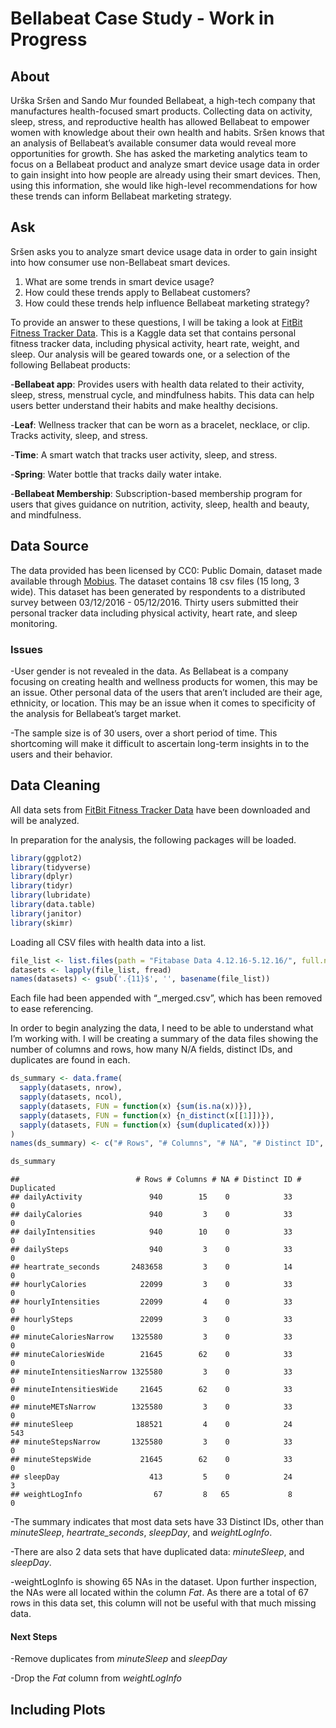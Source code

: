 Bellabeat Case Study - Work in Progress
================

## About

Urška Sršen and Sando Mur founded Bellabeat, a high-tech company that
manufactures health-focused smart products. Collecting data on activity,
sleep, stress, and reproductive health has allowed Bellabeat to empower
women with knowledge about their own health and habits. Sršen knows that
an analysis of Bellabeat’s available consumer data would reveal more
opportunities for growth. She has asked the marketing analytics team to
focus on a Bellabeat product and analyze smart device usage data in
order to gain insight into how people are already using their smart
devices. Then, using this information, she would like high-level
recommendations for how these trends can inform Bellabeat marketing
strategy.

## Ask

Sršen asks you to analyze smart device usage data in order to gain
insight into how consumer use non-Bellabeat smart devices.

1.  What are some trends in smart device usage?
2.  How could these trends apply to Bellabeat customers?
3.  How could these trends help influence Bellabeat marketing strategy?

To provide an answer to these questions, I will be taking a look at
[FitBit Fitness Tracker Data](https://www.kaggle.com/arashnic/fitbit).
This is a Kaggle data set that contains personal fitness tracker data,
including physical activity, heart rate, weight, and sleep. Our analysis
will be geared towards one, or a selection of the following Bellabeat
products:

\-**Bellabeat app**: Provides users with health data related to their
activity, sleep, stress, menstrual cycle, and mindfulness habits. This
data can help users better understand their habits and make healthy
decisions.

\-**Leaf**: Wellness tracker that can be worn as a bracelet, necklace,
or clip. Tracks activity, sleep, and stress.

\-**Time**: A smart watch that tracks user activity, sleep, and stress.

\-**Spring**: Water bottle that tracks daily water intake.

\-**Bellabeat Membership**: Subscription-based membership program for
users that gives guidance on nutrition, activity, sleep, health and
beauty, and mindfulness.

## Data Source

The data provided has been licensed by CC0: Public Domain, dataset made
available through [Mobius](https://www.kaggle.com/arashnic). The dataset
contains 18 csv files (15 long, 3 wide). This dataset has been generated
by respondents to a distributed survey between 03/12/2016 - 05/12/2016.
Thirty users submitted their personal tracker data including physical
activity, heart rate, and sleep monitoring.

### Issues

-User gender is not revealed in the data. As Bellabeat is a company
focusing on creating health and wellness products for women, this may be
an issue. Other personal data of the users that aren’t included are
their age, ethnicity, or location. This may be an issue when it comes to
specificity of the analysis for Bellabeat’s target market.

-The sample size is of 30 users, over a short period of time. This
shortcoming will make it difficult to ascertain long-term insights in to
the users and their behavior.

## Data Cleaning

All data sets from [FitBit Fitness Tracker
Data](https://www.kaggle.com/arashnic/fitbit) have been downloaded and
will be analyzed.

In preparation for the analysis, the following packages will be loaded.

``` r
library(ggplot2)
library(tidyverse)
library(dplyr)
library(tidyr)
library(lubridate)
library(data.table)
library(janitor)
library(skimr)
```

Loading all CSV files with health data into a list.

``` r
file_list <- list.files(path = "Fitabase Data 4.12.16-5.12.16/", full.names = TRUE)
datasets <- lapply(file_list, fread)
names(datasets) <- gsub('.{11}$', '', basename(file_list))
```

Each file had been appended with “\_merged.csv”, which has been removed
to ease referencing.

In order to begin analyzing the data, I need to be able to understand
what I’m working with. I will be creating a summary of the data files
showing the number of columns and rows, how many N/A fields, distinct
IDs, and duplicates are found in each.

``` r
ds_summary <- data.frame(
  sapply(datasets, nrow),
  sapply(datasets, ncol),
  sapply(datasets, FUN = function(x) {sum(is.na(x))}),
  sapply(datasets, FUN = function(x) {n_distinct(x[[1]])}),
  sapply(datasets, FUN = function(x) {sum(duplicated(x))})
)
names(ds_summary) <- c("# Rows", "# Columns", "# NA", "# Distinct ID", "# Duplicated")

ds_summary
```

    ##                          # Rows # Columns # NA # Distinct ID # Duplicated
    ## dailyActivity               940        15    0            33            0
    ## dailyCalories               940         3    0            33            0
    ## dailyIntensities            940        10    0            33            0
    ## dailySteps                  940         3    0            33            0
    ## heartrate_seconds       2483658         3    0            14            0
    ## hourlyCalories            22099         3    0            33            0
    ## hourlyIntensities         22099         4    0            33            0
    ## hourlySteps               22099         3    0            33            0
    ## minuteCaloriesNarrow    1325580         3    0            33            0
    ## minuteCaloriesWide        21645        62    0            33            0
    ## minuteIntensitiesNarrow 1325580         3    0            33            0
    ## minuteIntensitiesWide     21645        62    0            33            0
    ## minuteMETsNarrow        1325580         3    0            33            0
    ## minuteSleep              188521         4    0            24          543
    ## minuteStepsNarrow       1325580         3    0            33            0
    ## minuteStepsWide           21645        62    0            33            0
    ## sleepDay                    413         5    0            24            3
    ## weightLogInfo                67         8   65             8            0

-The summary indicates that most data sets have 33 Distinct IDs, other
than *minuteSleep*, *heartrate_seconds*, *sleepDay*, and
*weightLogInfo*.

-There are also 2 data sets that have duplicated data: *minuteSleep*,
and *sleepDay*.

-weightLogInfo is showing 65 NAs in the dataset. Upon further
inspection, the NAs were all located within the column *Fat*. As there
are a total of 67 rows in this data set, this column will not be useful
with that much missing data.

#### Next Steps

-Remove duplicates from *minuteSleep* and *sleepDay*

-Drop the *Fat* column from *weightLogInfo*

## Including Plots
